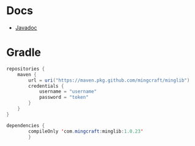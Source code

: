 # Docs
- [Javadoc](https://mingcraft.github.io/MingLib/)

# Gradle
```java
repositories {
    maven {
        url = uri("https://maven.pkg.github.com/mingcraft/minglib")
        credentials {
            username = "username"
            password = "token"
        }
    }
}
```
```java
dependencies {
        compileOnly 'com.mingcraft:minglib:1.0.23'
        }
```